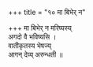 +++
title = "१० मा बिभेर् न"

+++
मा बिभेर् न मरिष्यस्य्  
अगदो वै भविष्यसि ।  
वातीकृतस्य भेषज्य्  
आगन् देव्य् अरुन्धती ॥